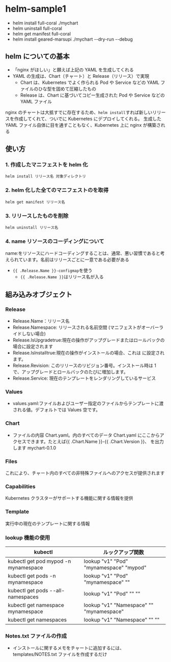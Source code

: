 # helm-sample1

- helm install full-coral ./mychart
- helm uninstall full-coral
- helm get manifest full-coral
- helm install geared-marsupi ./mychart --dry-run --debug

## helm についての基本

- 「nginx がほしい」と願えば上記の YAML を生成してくれる
- YAML の生成は、Chart（チャート）と Release（リリース）で実現
  - Chart は、Kubernetes でよく作られる Pod や Service などの YAML ファイルのひな型を固めて圧縮したもの
  - Release は、Chart に基づいてコピー生成された Pod や Service などの YAML ファイル

nginx のチャートは大抵すでに存在するため、`helm install`すれば新しいリリースを作成してくれて、ついでに Kubernetes にデプロイしてくれる。
生成した YAML ファイル自体に目を通すこともなく、Kubernetes 上に nginx が構築される

## 使い方

### 1. 作成したマニフェストを helm 化

`helm install リリース名 対象ディレクトリ`

### 2. helm 化した全てのマニフェストのを取得

`helm get manifest リリース名`

### 3. リリースしたものを削除

`helm uninstall リリース名`

### 4. name リソースのコーディングについて

name:をリソースにハードコーディングすることは、通常、悪い習慣であると考えられています。名前はリリースごとに一意である必要がある

- `{{ .Release.Name }}-configmap`を使う
  - `{{ .Release.Name }}`はリリース名が入る

## 組み込みオブジェクト

### Release

- Release.Name：リリース名
- Release.Namespace: リリースされる名前空間 (マニフェストがオーバーライドしない場合)
- Release.IsUpgradetrue:現在の操作がアップグレードまたはロールバックの場合に設定されます
- Release.IsInstalltrue:現在の操作がインストールの場合、これは に設定されます。
- Release.Revision: このリリースのリビジョン番号。インストール時は 1 で、アップグレードとロールバックのたびに増加します。
- Release.Service: 現在のテンプレートをレンダリングしているサービス

### Values

- values.yaml:ファイルおよびユーザー指定のファイルからテンプレートに渡される値。デフォルトでは Values 空です。

### Chart

- ファイルの内容 Chart.yaml。内のすべてのデータ Chart.yaml にここからアクセスできます。たとえば{{ .Chart.Name }}-{{ .Chart.Version }}、 を出力します mychart-0.1.0

### Files

これにより、チャート内のすべての非特殊ファイルへのアクセスが提供されます

### Capabilities

Kubernetes クラスターがサポートする機能に関する情報を提供

### Template

実行中の現在のテンプレートに関する情報

### lookup 機能の使用

| kubectl                              | ルックアップ関数                         |
| ------------------------------------ | ---------------------------------------- |
| kubectl get pod mypod -n mynamespace | lookup "v1" "Pod" "mynamespace" "mypod"  |
| kubectl get pods -n mynamespace      | lookup "v1" "Pod" "mynamespace" ""       |
| kubectl get pods --all-namespaces    | lookup "v1" "Pod" "" ""                  |
| kubectl get namespace mynamespace    | lookup "v1" "Namespace" "" "mynamespace" |
| kubectl get namespaces               | lookup "v1" "Namespace" "" ""            |

### Notes.txt ファイルの作成

- インストールに関するメモをチャートに追加するには、templates/NOTES.txt ファイルを作成するだけ

